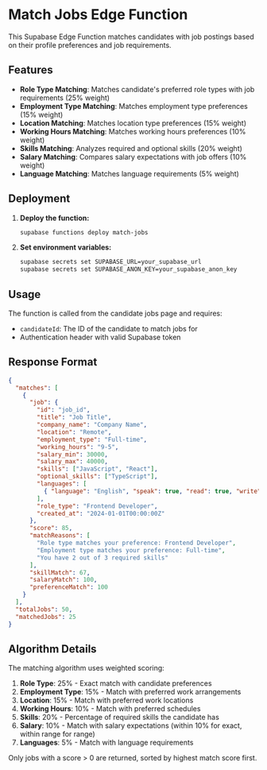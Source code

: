 # Match Jobs Edge Function

This Supabase Edge Function matches candidates with job postings based on their profile preferences and job requirements.

## Features

- **Role Type Matching**: Matches candidate's preferred role types with job requirements (25% weight)
- **Employment Type Matching**: Matches employment type preferences (15% weight)
- **Location Matching**: Matches location type preferences (15% weight)
- **Working Hours Matching**: Matches working hours preferences (10% weight)
- **Skills Matching**: Analyzes required and optional skills (20% weight)
- **Salary Matching**: Compares salary expectations with job offers (10% weight)
- **Language Matching**: Matches language requirements (5% weight)

## Deployment

1. **Deploy the function:**

   ```bash
   supabase functions deploy match-jobs
   ```

2. **Set environment variables:**
   ```bash
   supabase secrets set SUPABASE_URL=your_supabase_url
   supabase secrets set SUPABASE_ANON_KEY=your_supabase_anon_key
   ```

## Usage

The function is called from the candidate jobs page and requires:

- `candidateId`: The ID of the candidate to match jobs for
- Authentication header with valid Supabase token

## Response Format

```json
{
  "matches": [
    {
      "job": {
        "id": "job_id",
        "title": "Job Title",
        "company_name": "Company Name",
        "location": "Remote",
        "employment_type": "Full-time",
        "working_hours": "9-5",
        "salary_min": 30000,
        "salary_max": 40000,
        "skills": ["JavaScript", "React"],
        "optional_skills": ["TypeScript"],
        "languages": [
          { "language": "English", "speak": true, "read": true, "write": true }
        ],
        "role_type": "Frontend Developer",
        "created_at": "2024-01-01T00:00:00Z"
      },
      "score": 85,
      "matchReasons": [
        "Role type matches your preference: Frontend Developer",
        "Employment type matches your preference: Full-time",
        "You have 2 out of 3 required skills"
      ],
      "skillMatch": 67,
      "salaryMatch": 100,
      "preferenceMatch": 100
    }
  ],
  "totalJobs": 50,
  "matchedJobs": 25
}
```

## Algorithm Details

The matching algorithm uses weighted scoring:

1. **Role Type**: 25% - Exact match with candidate preferences
2. **Employment Type**: 15% - Match with preferred work arrangements
3. **Location**: 15% - Match with preferred work locations
4. **Working Hours**: 10% - Match with preferred schedules
5. **Skills**: 20% - Percentage of required skills the candidate has
6. **Salary**: 10% - Match with salary expectations (within 10% for exact, within range for range)
7. **Languages**: 5% - Match with language requirements

Only jobs with a score > 0 are returned, sorted by highest match score first.
